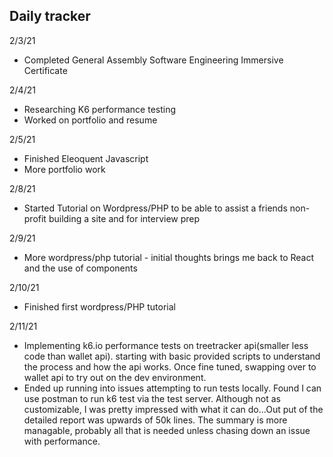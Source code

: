 ## Daily tracker
2/3/21
- Completed General Assembly Software Engineering Immersive Certificate

2/4/21
- Researching K6 performance testing
- Worked on portfolio and resume

2/5/21
- Finished Eleoquent Javascript
- More portfolio work

2/8/21
- Started Tutorial on Wordpress/PHP to be able to assist a friends non-profit building a site and for interview prep

2/9/21
- More wordpress/php tutorial - initial thoughts brings me back to React and the use of components 

2/10/21
- Finished first wordpress/PHP tutorial

2/11/21
- Implementing k6.io performance tests on treetracker api(smaller less code than wallet api).  starting with basic provided scripts to understand the process and how the api works.  Once fine tuned, swapping over to wallet api to try out on the dev environment.
- Ended up running into issues attempting to run tests locally.  Found I can use postman to run k6 test via the test server.  Although not as customizable, I was pretty impressed with what it can do...Out put of the detailed report was upwards of 50k lines.  The summary is more managable, probably all that is needed unless chasing down an issue with performance.
